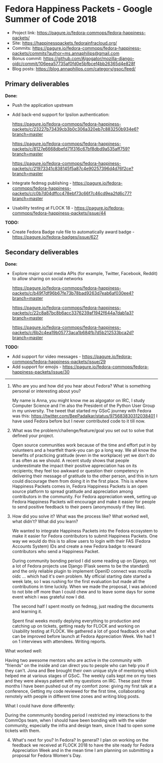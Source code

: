 # Fedora Happiness Packets - Google Summer of Code 2018

* Project link: https://pagure.io/fedora-commops/fedora-happiness-packets/
* Site: https://happinesspackets.fedorainfracloud.org/
* Commits: https://pagure.io/fedora-commops/fedora-happiness-packets/commits?author=ms.annaphilips@gmail.com
* Bonus commit:
https://github.com/Algogator/mozilla-django-oidc/commit/106eea57735af0fd0e5bfbcef4bb26365d4e828f
* Blog posts: https://blog.annaphilips.com/category/gsoc/feed/

Primary deliverables
------
**Done:**
* Push the application upstream
* Add back-end support for Ipsilon authentication: 

   https://pagure.io/fedora-commops/fedora-happiness-packets/c/23227b73439cb3b0c306a320eb7c883250b934e6?branch=master
   
   https://pagure.io/fedora-commops/fedora-happiness-packets/c/8127e6668dbefd71f316c67bf8dbd9a535aff759?branch=master
   
   https://pagure.io/fedora-commops/fedora-happiness-packets/c/21973341c838145f5a87c4e90257396d4d76f2ce?branch=master
   
* Integrate fedmsg publishing - https://pagure.io/fedora-commops/fedora-happiness-packets/c/c0b7d04dffcc478ebf73c66f7c46cd9ea2fd6c77?branch=master

* Usability testing at FLOCK 18 - https://pagure.io/fedora-commops/fedora-happiness-packets/issue/44

**TODO:**
* Create Fedora Badge rule file to automatically award badge - https://pagure.io/fedora-badges/issue/627

Secondary deliverables
------
**Done:**
* Explore major social media APIs (for example, Twitter, Facebook, Reddit) to allow sharing on social networks

   https://pagure.io/fedora-commops/fedora-happiness-packets/c/b49f7df96b67fe73b78bad9263d7eab6af030ee4?branch=master
   
   https://pagure.io/fedora-commops/fedora-happiness-packets/c/22c8a87bc8b6acc3376239af1942f644a7dab1a3?branch=master
   
   https://pagure.io/fedora-commops/fedora-happiness-packets/c/6b2c4ea19b05773aca1b684fb7d5b212533bca2d?branch=master

**TODO:**
* Add support for video messages - https://pagure.io/fedora-commops/fedora-happiness-packets/issue/29
* Add support for emojis - https://pagure.io/fedora-commops/fedora-happiness-packets/issue/30
---
1. Who are you and how did you hear about Fedora?  What is something personal or interesting about you?

    My name is Anna, you might know me as algogator on IRC, I study Computer Science and I'm also the President of the Python User Group in my university. The tweet that started my GSoC journey with Fedora was this: https://twitter.com/BeePadalkar/status/975683830312038401 
    I have used Fedora before but I never contributed code to it till now. 

2. What was the problem/challenge/feature/goal you set out to solve that defined your project.
    
    Open source communities work because of the time and effort put in by volunteers and a heartfelt thank-you can go a long way. We all know the benefits of practicing gratitude (even in the workplace) yet we don't do it as often as we should. A recent study shows that people underestimate the impact their positive appreciation has on its recipients; they feel too awkward or question their competency in delivering their message of gratitude to the other person, and this in turn could discourage them from doing it in the first place. This is where Happiness Packets comes in, Fedora Happiness Packets is an open source platform to spread gratitude and appreciation among contributors in the community. For Fedora appreciation week, setting up Fedora Happiness Packets will encourage and make it easier for people to send positive feedback to their peers (anonymously if they like). 

3. How did you solve it?  What was the process like?  What worked well, what didn't?  What did you learn?
 
   We wanted to integrate Happiness Packets into the Fedora ecosystem to make it easier for Fedora contributors to submit Happiness Packets. One way we would do this is to allow users to login with their FAS (Fedora Accounts System) IDs and create a new Fedora badge to reward contributors who send a Happiness Packet. 
 
   During community bonding period I did some reading up on Django, not a lot of Fedora projects use Django (Flask seems to be the standard) and the only reliable plugin to implement OpenID connect was mozilla oidc ... which had it's own problem. My official starting date started a week late, so I was rushing for the first evaluation but made all the contributions in time luckily. When we made the proposal, I was adviced to not bite off more than I could chew and to leave some days for some event which i was grateful now I did. 

   The second half I spent mostly on fedmsg, just reading the documents and learning it. 

   Spent final weeks mostly deplying everything to production and catching up on tickets, getting ready for FLOCK and working on Usability testing at FLOCK. We gathered a lot of good feadback on what can be improved before launch at Fedora Appreciation Week. We had 1 on 1 interviews with attendees. Writing reports.
    
What worked well:

   Having two awesome mentors who are active in the community with "friends" on the inside and can direct you to people who can help you if they can't. Jona and Bee brought their own unique style of mentoring which helped me at various stages of GSoC. The weekly calls kept me on my toes and they were always patient with my questions on IRC. These past three months I have been pushed out of my comfort zone: giving my first talk at a conference, Getting my code reviewed for the first time, collaborating remotely with people in different time zones and writing blog posts.
    
What I could have done differently:

   During the commmunity bonding period I restricted my interactions to the CommOps team, when I should have been bonding with with the wider community, especially the infra and design team, since I had to open some tickets with them. 
    

4. What's next for you? In Fedora? In general?
   I plan on working on the feedback we received at FLOCK 2018 to have the site ready for Fedora Appreciation Week and in the mean time I am planning on submitting a proposal for Fedora Women's Day.

